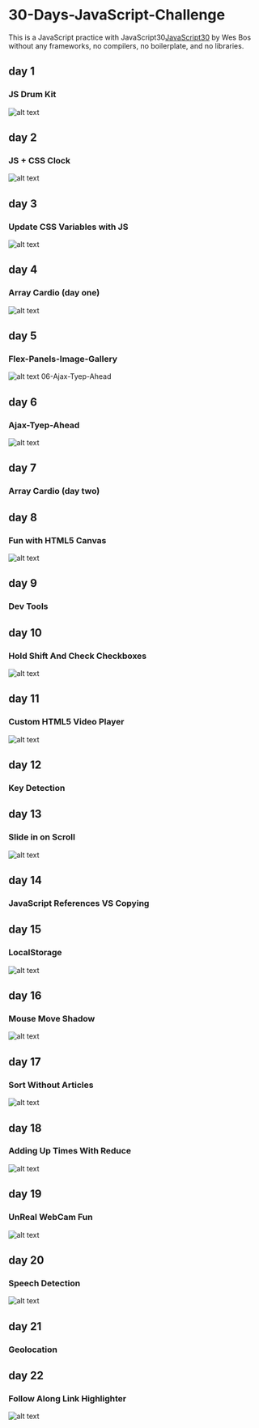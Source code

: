 # 30-Days-JavaScript-Challenge

This is a JavaScript practice with JavaScript30[JavaScript30](https://javascript30.com/) by Wes Bos without any frameworks, no compilers, no boilerplate, and no libraries.

## day 1

### JS Drum Kit

![alt text](./01-JS-Drum-Kit/screen01.gif)

## day 2

### JS + CSS Clock

![alt text](./02-JS-CSS-Clock/screen02.gif)

## day 3

### Update CSS Variables with JS

![alt text](./03-CSS-Variables/screen03.gif)

## day 4

### Array Cardio (day one)

![alt text](./04-Array-Cardio-01/screen04.gif)

## day 5

### Flex-Panels-Image-Gallery

![alt text](./05-Flex-Panels-Image-Gallery/screen05.gif)
06-Ajax-Tyep-Ahead

## day 6

### Ajax-Tyep-Ahead

![alt text](./06-Ajax-Tyep-Ahead/screen06.gif)

## day 7

### Array Cardio (day two)

## day 8

### Fun with HTML5 Canvas

![alt text](./08-Fun-With-HTML5-Canvas/screen08.gif)

## day 9

### Dev Tools

## day 10

### Hold Shift And Check Checkboxes

![alt text](./10-Hold-Shift-And-Check-Checkboxes/screen10.gif)

## day 11

### Custom HTML5 Video Player

![alt text](./11-HTML5-Video-Player/screen11.gif)

## day 12

### Key Detection

## day 13

### Slide in on Scroll

![alt text](./13-Slide-In-On-Scroll/screen13.gif)

## day 14

### JavaScript References VS Copying

## day 15

### LocalStorage

![alt text](./15-LocalStorage/screen15.gif)

## day 16

### Mouse Move Shadow

![alt text](./16-Mouse-Move-Shadow/screen16.gif)

## day 17

### Sort Without Articles

![alt text](./17-Sort-Without-Articles/screen17.gif)

## day 18

### Adding Up Times With Reduce

![alt text](./18-Adding-Up-Times-With-Reduce/screen18.gif)

## day 19

### UnReal WebCam Fun

![alt text](./19-Unreal-WebCam-Fun/screen19.gif)

## day 20

### Speech Detection

![alt text](./20-Speech-Detection/screen20.gif)

## day 21

### Geolocation

## day 22

### Follow Along Link Highlighter

![alt text](./22-Follow-Along-Link-Highlighter/screen22.gif)
